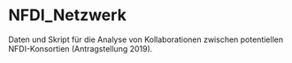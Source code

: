 # NFDI_Netzwerk
Daten und Skript für die Analyse von Kollaborationen zwischen potentiellen NFDI-Konsortien (Antragstellung 2019).
